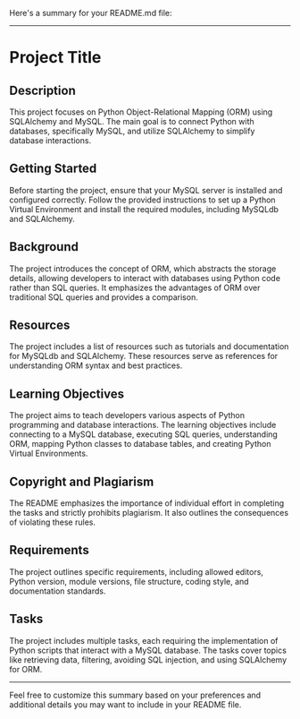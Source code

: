 Here's a summary for your README.md file:

---

# Project Title

## Description

This project focuses on Python Object-Relational Mapping (ORM) using SQLAlchemy and MySQL. The main goal is to connect Python with databases, specifically MySQL, and utilize SQLAlchemy to simplify database interactions.

## Getting Started

Before starting the project, ensure that your MySQL server is installed and configured correctly. Follow the provided instructions to set up a Python Virtual Environment and install the required modules, including MySQLdb and SQLAlchemy.

## Background

The project introduces the concept of ORM, which abstracts the storage details, allowing developers to interact with databases using Python code rather than SQL queries. It emphasizes the advantages of ORM over traditional SQL queries and provides a comparison.

## Resources

The project includes a list of resources such as tutorials and documentation for MySQLdb and SQLAlchemy. These resources serve as references for understanding ORM syntax and best practices.

## Learning Objectives

The project aims to teach developers various aspects of Python programming and database interactions. The learning objectives include connecting to a MySQL database, executing SQL queries, understanding ORM, mapping Python classes to database tables, and creating Python Virtual Environments.

## Copyright and Plagiarism

The README emphasizes the importance of individual effort in completing the tasks and strictly prohibits plagiarism. It also outlines the consequences of violating these rules.

## Requirements

The project outlines specific requirements, including allowed editors, Python version, module versions, file structure, coding style, and documentation standards.

## Tasks

The project includes multiple tasks, each requiring the implementation of Python scripts that interact with a MySQL database. The tasks cover topics like retrieving data, filtering, avoiding SQL injection, and using SQLAlchemy for ORM.

---

Feel free to customize this summary based on your preferences and additional details you may want to include in your README file.
